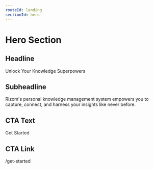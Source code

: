 ```yaml
---
routeId: landing
sectionId: hero
---
```

# Hero Section

## Headline

Unlock Your Knowledge Superpowers

## Subheadline

Rizom's personal knowledge management system empowers you to capture, connect, and harness your insights like never before.

## CTA Text

Get Started

## CTA Link

/get-started
